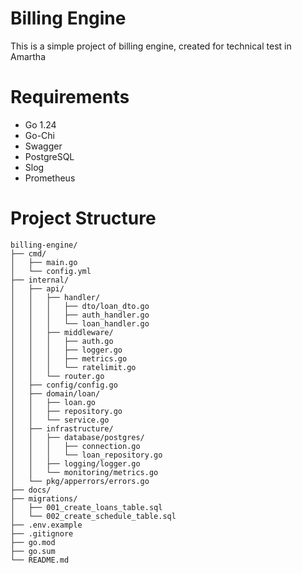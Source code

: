 # Billing Engine
This is a simple project of billing engine, created for technical test in Amartha
# Requirements
- Go 1.24
- Go-Chi
- Swagger
- PostgreSQL
- Slog
- Prometheus
# Project Structure
```
billing-engine/
├── cmd/
│   ├── main.go
│   └── config.yml
├── internal/
│   ├── api/
│   │   ├── handler/
│   │   │   ├── dto/loan_dto.go
│   │   │   ├── auth_handler.go
│   │   │   └── loan_handler.go
│   │   ├── middleware/
│   │   │   ├── auth.go
│   │   │   ├── logger.go
│   │   │   ├── metrics.go
│   │   │   └── ratelimit.go
│   │   └── router.go
│   ├── config/config.go
│   ├── domain/loan/
│   │   ├── loan.go
│   │   ├── repository.go
│   │   └── service.go
│   ├── infrastructure/
│   │   ├── database/postgres/
│   │   │   ├── connection.go
│   │   │   └── loan_repository.go
│   │   ├── logging/logger.go
│   │   └── monitoring/metrics.go
│   └── pkg/apperrors/errors.go
├── docs/
├── migrations/
│   ├── 001_create_loans_table.sql
│   └── 002_create_schedule_table.sql
├── .env.example
├── .gitignore
├── go.mod
├── go.sum
└── README.md
```